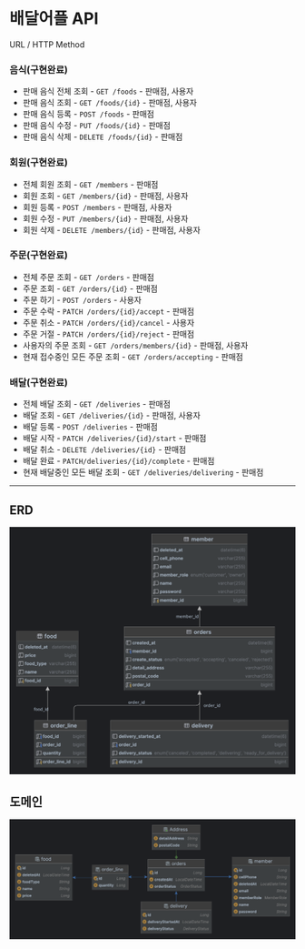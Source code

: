 # 배달어플 API

URL / HTTP Method


### 음식(구현완료)
- 판매 음식 전체 조회 - `GET /foods` - 판매점, 사용자
- 판매 음식 조회 - `GET /foods/{id}` - 판매점, 사용자
- 판매 음식 등록 - `POST /foods` - 판매점
- 판매 음식 수정 - `PUT /foods/{id}` - 판매점
- 판매 음식 삭제 - `DELETE /foods/{id}` - 판매점

### 회원(구현완료)
- 전체 회원 조회 - `GET /members` - 판매점
- 회원 조회 - `GET /members/{id}` - 판매점, 사용자
- 회원 등록 - `POST /members` - 판매점, 사용자
- 회원 수정 - `PUT /members/{id}` - 판매점, 사용자
- 회원 삭제 - `DELETE /members/{id}` - 판매점, 사용자

### 주문(구현완료)
- 전체 주문 조회 - `GET /orders` - 판매점
- 주문 조회 - `GET /orders/{id}` - 판매점
- 주문 하기 - `POST /orders` - 사용자
- 주문 수락 - `PATCH /orders/{id}/accept` - 판매점
- 주문 취소 - `PATCH /orders/{id}/cancel` - 사용자
- 주문 거절 - `PATCH /orders/{id}/reject` - 판매점
- 사용자의 주문 조회 - `GET /orders/members/{id}` - 판매점, 사용자
- 현재 접수중인 모든 주문 조회 -  `GET /orders/accepting` - 판매점

### 배달(구현완료)
- 전체 배달 조회 - `GET /deliveries` - 판매점
- 배달 조회 - `GET /deliveries/{id}` - 판매점, 사용자
- 배달 등록 - `POST /deliveries` - 판매점
- 배달 시작 - `PATCH /deliveries/{id}/start` - 판매점
- 배달 취소 - `DELETE /deliveries/{id}` - 판매점
- 배달 완료 - `PATCH/deliveries/{id}/complete` - 판매점
- 현재 배달중인 모든 배달 조회 - `GET /deliveries/delivering` - 판매점


---
## ERD
![table_diagram.png](docs%2Fimages%2Ftable_diagram.png)

## 도메인
![entity_diagram.png](docs%2Fimages%2Fentity_diagram.png)